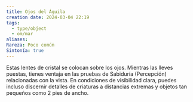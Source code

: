 ```yaml
---
title: Ojos del Águila
creation date: 2024-03-04 22:19
tags:
  - type/object
  - om/mar
aliases: 
Rareza: Poco común
Sintonía: true
---
```

Estas lentes de cristal se colocan sobre los ojos. Mientras las lleves puestas, tienes ventaja en las pruebas de Sabiduría (Percepción) relacionadas con la vista. En condiciones de visibilidad clara, puedes incluso discernir detalles de criaturas a distancias extremas y objetos tan pequeños como 2 pies de ancho.
